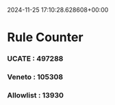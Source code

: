 2024-11-25 17:10:28.628608+00:00
# Rule Counter 
 ### UCATE : 497288

 ### Veneto : 105308

 ### Allowlist : 13930
